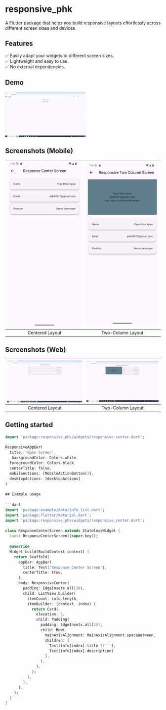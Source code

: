 # responsive_phk

A Flutter package that helps you build responsive layouts effortlessly across different screen sizes and devices.

## Features

✅ Easily adapt your widgets to different screen sizes.  
✅ Lightweight and easy to use.  
✅ No external dependencies.

## Demo

![Responsive Layout Demo](screenshots/responsive_phk.gif)

## Screenshots (Mobile)

| ![Responsive Center Mobile](screenshots/responsive_center_mobile.png) | ![Responsive Two Column Mobile](screenshots/responsive_two_column_mobile.png) |
|:--:|:--:|
| Centered Layout | Two-Column Layout |

## Screenshots (Web)

| ![Responsive Center Web](screenshots/responsive_center_web.png) | ![Responsive Two Column Web](screenshots/responsive_two_column_web.png) |
|:--:|:--:|
| Centered Layout | Two-Column Layout |

<!-- ## Demo Video

🎥 [Watch the Demo Video](https://github.com/pyaehtookyaw/responsive_phk/blob/master/video/responsive_phk.mp4) -->

## Getting started

```dart
import 'package:responsive_phk/widgets/responsive_center.dart';

ResponsiveAppBar(
  title: 'Home Screen',
   backgroundColor: Colors.white,
  foregroundColor: Colors.black,
  centerTitle: false,
  mobileActions: [MobileActionButton()],
  desktopActions: [desktopActions]
)

## Example usage

```dart
import 'package:example/data/info_list.dart';
import 'package:flutter/material.dart';
import 'package:responsive_phk/widgets/responsive_center.dart';

class ResponseCenterScreen extends StatelessWidget {
  const ResponseCenterScreen({super.key});

  @override
  Widget build(BuildContext context) {
    return Scaffold(
      appBar: AppBar(
        title: Text('Response Center Screen'),
        centerTitle: true,
      ),
      body: ResponsiveCenter(
        padding: EdgeInsets.all(10),
        child: ListView.builder(
          itemCount: info.length,
          itemBuilder: (context, index) {
            return Card(
              elevation: 5,
              child: Padding(
                padding: EdgeInsets.all(20),
                child: Row(
                  mainAxisAlignment: MainAxisAlignment.spaceBetween,
                  children: [
                    Text(info[index].title ?? ''),
                    Text(info[index].description)
                  ],
                ),
              ),
            );
          },
        ),
      ),
    );
  }
}